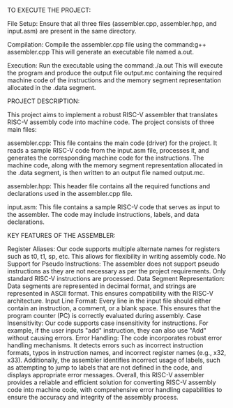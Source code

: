 TO EXECUTE THE PROJECT:

File Setup:
Ensure that all three files (assembler.cpp, assembler.hpp, and input.asm) are present in the same directory.

Compilation:
Compile the assembler.cpp file using the command:g++ assembler.cpp
This will generate an executable file named a.out.

Execution:
Run the executable using the command:./a.out
This will execute the program and produce the output file output.mc containing the required machine code of the instructions and the memory segment representation allocated in the .data segment.


PROJECT DESCRIPTION:

This project aims to implement a robust RISC-V assembler that translates RISC-V assembly code into machine code. The project consists of three main files:

assembler.cpp: This file contains the main code (driver) for the project. It reads a sample RISC-V code from the input.asm file, processes it, and generates the corresponding machine code for the instructions. The machine code, along with the memory segment representation allocated in the .data segment, is then written to an output file named output.mc.

assembler.hpp: This header file contains all the required functions and declarations used in the assembler.cpp file.

input.asm: This file contains a sample RISC-V code that serves as input to the assembler. The code may include instructions, labels, and data declarations.

KEY FEATURES OF THE ASSEMBLER:

Register Aliases: Our code supports multiple alternate names for registers such as t0, t1, sp, etc. This allows for flexibility in writing assembly code.
No Support for Pseudo Instructions: The assembler does not support pseudo instructions as they are not necessary as per the project requirements. Only standard RISC-V instructions are processed.
Data Segment Representation: Data segments are represented in decimal format, and strings are represented in ASCII format. This ensures compatibility with the RISC-V architecture.
Input Line Format: Every line in the input file should either contain an instruction, a comment, or a blank space. This ensures that the program counter (PC) is correctly evaluated during assembly.
Case Insensitivity: Our code supports case insensitivity for instructions. For example, if the user inputs "add" instruction, they can also use "Add" without causing errors.
Error Handling: The code incorporates robust error handling mechanisms. It detects errors such as incorrect instruction formats, typos in instruction names, and incorrect register names (e.g., x32, x33). Additionally, the assembler identifies incorrect usage of labels, such as attempting to jump to labels that are not defined in the code, and displays appropriate error messages.
Overall, this RISC-V assembler provides a reliable and efficient solution for converting RISC-V assembly code into machine code, with comprehensive error handling capabilities to ensure the accuracy and integrity of the assembly process.

